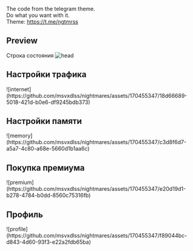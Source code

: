 The code from the telegram theme. <br>
Do what you want with it. <br>
Theme: https://t.me/ngtmrss <br>








<h2> Preview </h2>

Строка состояния 
![head](https://github.com/msvxdlss/nightmares/assets/170455347/af27e77b-7834-4785-9544-f4db7582d6ae)

<h2> Настройки трафика </h2>
![internet](https://github.com/msvxdlss/nightmares/assets/170455347/18d66689-5018-421d-b0e6-df9245bdb373)

<h2> Настройки памяти </h2>
![memory](https://github.com/msvxdlss/nightmares/assets/170455347/c3d8f6d7-a5a7-4c80-a68e-5660d1b1aa6c)

<h2> Покупка премиума </h2>
![premium](https://github.com/msvxdlss/nightmares/assets/170455347/e20d19d1-b278-4784-b0dd-8560c75316fb)

<h2> Профиль </h2>
![profile](https://github.com/msvxdlss/nightmares/assets/170455347/f89044bc-d843-4d60-93f3-e22a2fdb65ba)
